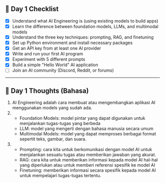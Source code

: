 ## 📝 Day 1 Checklist

- [x] Understand what AI Engineering is (using existing models to build apps)
- [x] Learn the difference between foundation models, LLMs, and multimodal models
- [x] Understand the three key techniques: prompting, RAG, and finetuning
- [x] Set up Python environment and install necessary packages
- [x] Get an API key from at least one AI provider
- [x] Write and run your first AI program
- [x] Experiment with 5 different prompts
- [x] Build a simple "Hello World" AI application
- [ ] Join an AI community (Discord, Reddit, or forums)

---

## 📝 Day 1 Thoughts (Bahasa)

1. AI Engineering adalah cara membuat atau mengembangkan aplikasi AI menggunakan models yang sudah ada.
2. - Foundation Models: model pintar yang dapat digunakan untuk menjalankan tugas-tugas yang berbeda
   - LLM: model yang mengerti dengan bahasa manusia secara umum
   - Multimodal Models: model yang dapat memproses berbagai format sepertit teks, gambar, dan suara.
3. - Prompting: cara kita untuk berkomunikasi dengan model AI untuk menjalankan sesuatu tugas atau memberikan jawaban yang akurat.
   - RAG: cara kita untuk memberikan informasi kepada model AI hal-hal yang diperlukan atau untuk memberi referensi spesifik ke model AI
   - Finetuning: memberikan informasi secara spesifik kepada model AI untuk mempelajari tugas-tugas tertentu.
